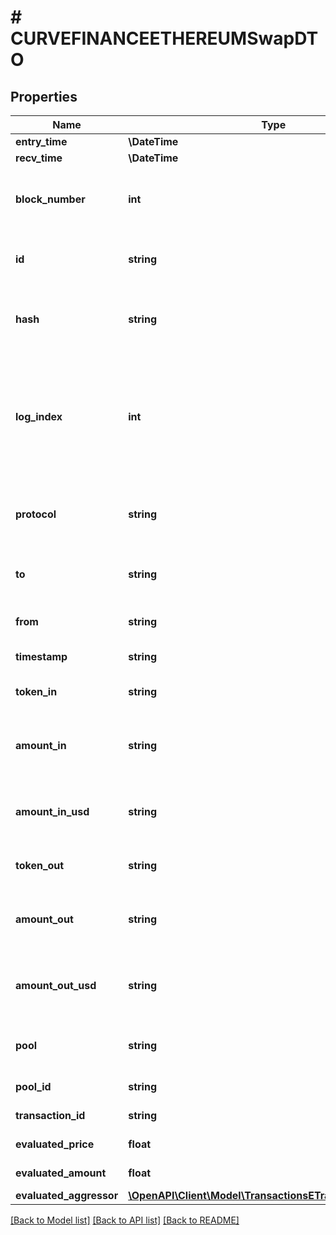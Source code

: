 # # CURVEFINANCEETHEREUMSwapDTO

## Properties

Name | Type | Description | Notes
------------ | ------------- | ------------- | -------------
**entry_time** | **\DateTime** |  | [optional]
**recv_time** | **\DateTime** |  | [optional]
**block_number** | **int** | Number of block in which entity was recorded. | [optional]
**id** | **string** | Swap-(transaction hash)-(log index) | [optional]
**hash** | **string** | Transaction hash of the transaction that emitted this event | [optional]
**log_index** | **int** | Event log index. For transactions that don&#39;t emit event, create arbitrary index starting from 0 | [optional]
**protocol** | **string** | The protocol this transaction belongs to | [optional]
**to** | **string** | Address that received the tokens | [optional]
**from** | **string** | Address that sent the tokens | [optional]
**timestamp** | **string** | Timestamp of this event | [optional]
**token_in** | **string** | Token deposited into pool | [optional]
**amount_in** | **string** | Amount of token deposited into pool in native units | [optional]
**amount_in_usd** | **string** | Amount of token deposited into pool in USD | [optional]
**token_out** | **string** | Token withdrawn from pool | [optional]
**amount_out** | **string** | Amount of token withdrawn from pool in native units | [optional]
**amount_out_usd** | **string** | Amount of token withdrawn from pool in USD | [optional]
**pool** | **string** | The pool involving this transaction | [optional]
**pool_id** | **string** |  | [optional] [readonly]
**transaction_id** | **string** |  | [optional] [readonly]
**evaluated_price** | **float** |  | [optional] [readonly]
**evaluated_amount** | **float** |  | [optional] [readonly]
**evaluated_aggressor** | [**\OpenAPI\Client\Model\TransactionsETradeAggressiveSide**](TransactionsETradeAggressiveSide.md) |  | [optional]

[[Back to Model list]](../../README.md#models) [[Back to API list]](../../README.md#endpoints) [[Back to README]](../../README.md)
